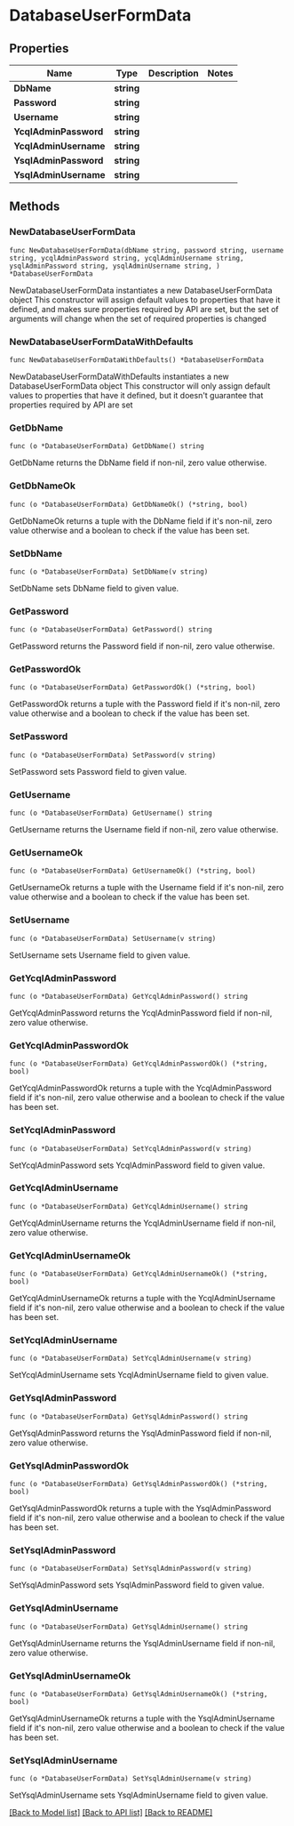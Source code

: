 # DatabaseUserFormData

## Properties

Name | Type | Description | Notes
------------ | ------------- | ------------- | -------------
**DbName** | **string** |  | 
**Password** | **string** |  | 
**Username** | **string** |  | 
**YcqlAdminPassword** | **string** |  | 
**YcqlAdminUsername** | **string** |  | 
**YsqlAdminPassword** | **string** |  | 
**YsqlAdminUsername** | **string** |  | 

## Methods

### NewDatabaseUserFormData

`func NewDatabaseUserFormData(dbName string, password string, username string, ycqlAdminPassword string, ycqlAdminUsername string, ysqlAdminPassword string, ysqlAdminUsername string, ) *DatabaseUserFormData`

NewDatabaseUserFormData instantiates a new DatabaseUserFormData object
This constructor will assign default values to properties that have it defined,
and makes sure properties required by API are set, but the set of arguments
will change when the set of required properties is changed

### NewDatabaseUserFormDataWithDefaults

`func NewDatabaseUserFormDataWithDefaults() *DatabaseUserFormData`

NewDatabaseUserFormDataWithDefaults instantiates a new DatabaseUserFormData object
This constructor will only assign default values to properties that have it defined,
but it doesn't guarantee that properties required by API are set

### GetDbName

`func (o *DatabaseUserFormData) GetDbName() string`

GetDbName returns the DbName field if non-nil, zero value otherwise.

### GetDbNameOk

`func (o *DatabaseUserFormData) GetDbNameOk() (*string, bool)`

GetDbNameOk returns a tuple with the DbName field if it's non-nil, zero value otherwise
and a boolean to check if the value has been set.

### SetDbName

`func (o *DatabaseUserFormData) SetDbName(v string)`

SetDbName sets DbName field to given value.


### GetPassword

`func (o *DatabaseUserFormData) GetPassword() string`

GetPassword returns the Password field if non-nil, zero value otherwise.

### GetPasswordOk

`func (o *DatabaseUserFormData) GetPasswordOk() (*string, bool)`

GetPasswordOk returns a tuple with the Password field if it's non-nil, zero value otherwise
and a boolean to check if the value has been set.

### SetPassword

`func (o *DatabaseUserFormData) SetPassword(v string)`

SetPassword sets Password field to given value.


### GetUsername

`func (o *DatabaseUserFormData) GetUsername() string`

GetUsername returns the Username field if non-nil, zero value otherwise.

### GetUsernameOk

`func (o *DatabaseUserFormData) GetUsernameOk() (*string, bool)`

GetUsernameOk returns a tuple with the Username field if it's non-nil, zero value otherwise
and a boolean to check if the value has been set.

### SetUsername

`func (o *DatabaseUserFormData) SetUsername(v string)`

SetUsername sets Username field to given value.


### GetYcqlAdminPassword

`func (o *DatabaseUserFormData) GetYcqlAdminPassword() string`

GetYcqlAdminPassword returns the YcqlAdminPassword field if non-nil, zero value otherwise.

### GetYcqlAdminPasswordOk

`func (o *DatabaseUserFormData) GetYcqlAdminPasswordOk() (*string, bool)`

GetYcqlAdminPasswordOk returns a tuple with the YcqlAdminPassword field if it's non-nil, zero value otherwise
and a boolean to check if the value has been set.

### SetYcqlAdminPassword

`func (o *DatabaseUserFormData) SetYcqlAdminPassword(v string)`

SetYcqlAdminPassword sets YcqlAdminPassword field to given value.


### GetYcqlAdminUsername

`func (o *DatabaseUserFormData) GetYcqlAdminUsername() string`

GetYcqlAdminUsername returns the YcqlAdminUsername field if non-nil, zero value otherwise.

### GetYcqlAdminUsernameOk

`func (o *DatabaseUserFormData) GetYcqlAdminUsernameOk() (*string, bool)`

GetYcqlAdminUsernameOk returns a tuple with the YcqlAdminUsername field if it's non-nil, zero value otherwise
and a boolean to check if the value has been set.

### SetYcqlAdminUsername

`func (o *DatabaseUserFormData) SetYcqlAdminUsername(v string)`

SetYcqlAdminUsername sets YcqlAdminUsername field to given value.


### GetYsqlAdminPassword

`func (o *DatabaseUserFormData) GetYsqlAdminPassword() string`

GetYsqlAdminPassword returns the YsqlAdminPassword field if non-nil, zero value otherwise.

### GetYsqlAdminPasswordOk

`func (o *DatabaseUserFormData) GetYsqlAdminPasswordOk() (*string, bool)`

GetYsqlAdminPasswordOk returns a tuple with the YsqlAdminPassword field if it's non-nil, zero value otherwise
and a boolean to check if the value has been set.

### SetYsqlAdminPassword

`func (o *DatabaseUserFormData) SetYsqlAdminPassword(v string)`

SetYsqlAdminPassword sets YsqlAdminPassword field to given value.


### GetYsqlAdminUsername

`func (o *DatabaseUserFormData) GetYsqlAdminUsername() string`

GetYsqlAdminUsername returns the YsqlAdminUsername field if non-nil, zero value otherwise.

### GetYsqlAdminUsernameOk

`func (o *DatabaseUserFormData) GetYsqlAdminUsernameOk() (*string, bool)`

GetYsqlAdminUsernameOk returns a tuple with the YsqlAdminUsername field if it's non-nil, zero value otherwise
and a boolean to check if the value has been set.

### SetYsqlAdminUsername

`func (o *DatabaseUserFormData) SetYsqlAdminUsername(v string)`

SetYsqlAdminUsername sets YsqlAdminUsername field to given value.



[[Back to Model list]](../README.md#documentation-for-models) [[Back to API list]](../README.md#documentation-for-api-endpoints) [[Back to README]](../README.md)


